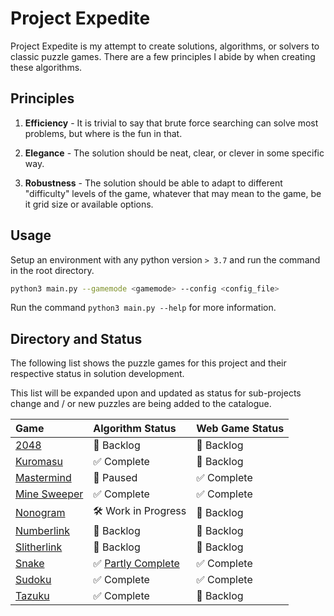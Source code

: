 # Project Expedite

Project Expedite is my attempt to create solutions, algorithms, or solvers to classic puzzle games. There are a few principles I abide by when creating these algorithms.

## Principles

1. **Efficiency** - It is trivial to say that brute force searching can solve most problems, but where is the fun in that.

2. **Elegance** - The solution should be neat, clear, or clever in some specific way.

3. **Robustness** - The solution should be able to adapt to different "difficulty" levels of the game, whatever that may mean to the game, be it grid size or available options.

## Usage

Setup an environment with any python version `> 3.7` and run the command in the root directory.

```bash
python3 main.py --gamemode <gamemode> --config <config_file>
```

Run the command `python3 main.py --help` for more information.

## Directory and Status

The following list shows the puzzle games for this project and their respective status in solution development.

This list will be expanded upon and updated as status for sub-projects change and / or new puzzles are being added to the catalogue.

<div align="center">

| Game                                            | Algorithm Status                                                       | Web Game Status |
| :---------------------------------------------- | :--------------------------------------------------------------------- | :-------------- |
| <a href="docs/2048.md/">2048</a>                | 📒 Backlog                                                             | 📒 Backlog      |
| <a href="docs/Kuromasu.md/">Kuromasu</a>        | ✅ Complete                                                            | 📒 Backlog      |
| <a href="docs/Mastermind.md/">Mastermind</a>    | 🛑 Paused                                                              | ✅ Complete     |
| <a href="docs/MineSweeper.md/">Mine Sweeper</a> | ✅ Complete                                                            | ✅ Complete     |
| <a href="docs/Nonogram.md/">Nonogram</a>        | 🛠️ Work in Progress                                                    | 📒 Backlog      |
| <a href="docs/Numberlink.md/">Numberlink</a>    | 📒 Backlog                                                             | 📒 Backlog      |
| <a href="docs/Slitherlink.md/">Slitherlink</a>  | 📒 Backlog                                                             | 📒 Backlog      |
| <a href="docs/Snake.md/">Snake</a>              | ✅ <a href="https://github.com/lochungtin/snakeAI">Partly Complete</a> | ✅ Complete     |
| <a href="docs/Sudoku.md/">Sudoku</a>            | ✅ Complete                                                            | ✅ Complete     |
| <a href="docs/Tazuku.md/">Tazuku</a>            | ✅ Complete                                                            | 📒 Backlog      |

</div>
